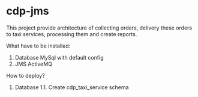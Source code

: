 cdp-jms
=======

This project provide architecture of collecting orders, delivery these orders to taxi services, processing them and create reports. 

What have to be installed:
1. Database MySql with default config
2. JMS ActiveMQ

How to deploy?
1. Database
1.1. Create cdp_taxi_service schema

